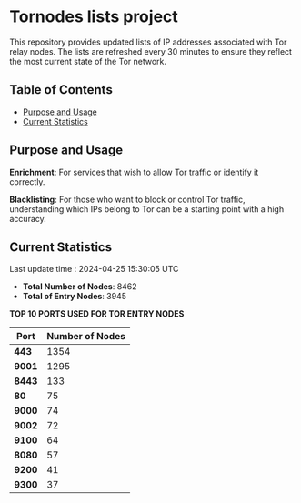 # Tornodes lists project

This repository provides updated lists of IP addresses associated with Tor relay nodes. The lists are refreshed every 30 minutes to ensure they reflect the most current state of the Tor network.

## Table of Contents

- [Purpose and Usage](#purpose-and-usage)
- [Current Statistics](#current-statistics)


## Purpose and Usage

**Enrichment**: For services that wish to allow Tor traffic or identify it correctly.

**Blacklisting**: For those who want to block or control Tor traffic, understanding which IPs belong to Tor can be a starting point with a high accuracy.

## Current Statistics

Last update time : 2024-04-25 15:30:05 UTC

- **Total Number of Nodes**: 8462
- **Total of Entry Nodes**: 3945

**TOP 10 PORTS USED FOR TOR ENTRY NODES**

| **Port** | **Number of Nodes** |
|------|-----------------|
| **443**   | 1354  |
| **9001**   | 1295  |
| **8443**   | 133  |
| **80**   | 75  |
| **9000**   | 74  |
| **9002**   | 72  |
| **9100**   | 64  |
| **8080**   | 57  |
| **9200**   | 41  |
| **9300**   | 37  |

